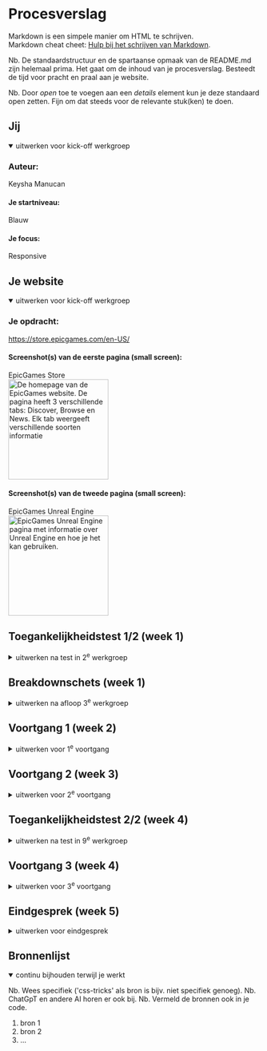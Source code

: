 # Procesverslag
Markdown is een simpele manier om HTML te schrijven.  
Markdown cheat cheet: [Hulp bij het schrijven van Markdown](https://github.com/adam-p/markdown-here/wiki/Markdown-Cheatsheet).

Nb. De standaardstructuur en de spartaanse opmaak van de README.md zijn helemaal prima. Het gaat om de inhoud van je procesverslag. Besteedt de tijd voor pracht en praal aan je website.

Nb. Door *open* toe te voegen aan een *details* element kun je deze standaard open zetten. Fijn om dat steeds voor de relevante stuk(ken) te doen.





## Jij

<details open>
  <summary>uitwerken voor kick-off werkgroep</summary>

  ### Auteur:
  Keysha Manucan

  #### Je startniveau:
  Blauw

  #### Je focus:
  Responsive
 
</details>





## Je website

<details open>
  <summary>uitwerken voor kick-off werkgroep</summary>

  ### Je opdracht:
  https://store.epicgames.com/en-US/

  #### Screenshot(s) van de eerste pagina (small screen): 
  EpicGames Store  
  <img src="readme-images/IMG_6870.jpeg" width="200px" alt="De homepage van de EpicGames website. De pagina heeft 3 verschillende tabs: Discover, Browse en News. Elk tab weergeeft verschillende soorten informatie">

  #### Screenshot(s) van de tweede pagina (small screen):
  EpicGames Unreal Engine  
  <img src="readme-images/IMG_6872.jpeg" width="200px" alt="EpicGames Unreal Engine pagina met informatie over Unreal Engine en hoe je het kan gebruiken.">
 
</details>



## Toegankelijkheidstest 1/2 (week 1)

<details>
  <summary>uitwerken na test in 2<sup>e</sup> werkgroep</summary>

  ### Bevindingen
  Lijst met je bevindingen die in de test naar voren kwamen:

  Screenreader test: 
  - "Back to top" knop in de footer zorgt ervoor dat je weer helemaal bovenaan de pagina komt, maar de screenreader leest niet vanaf het begin van de pagina maar weer verder waar die was bij de footer. 

  <img src="readme-images/SA_screenreader.png" width="300px" alt="Screenshot van de footer van de EpicGames website, element fortnite is gemarkeerd.">

  - Knoppen naar volgende en vorige werken op de slider, maar de screenreader vertelt niet of je op de volgende/vorige slide bent.

  <img src="readme-images/SA2_screenreader.png" width="300px" alt="Screenshot van de End of Summer Sale Spotlight slider.">


  WCAG checklist:
  - De HTML validator geeft heel veel errors over de pagina aan. 
  - De pagina voeldoet niet aan de media (video en audio) eisen.
  - De website steunt geen dark en light mode.
  - De video op de Unreal Engine pagina kan niet worden gepauseerd.
  - De website voldoet niet aan de prefers-reduced-motion media query. 

</details>



## Breakdownschets (week 1)

<details>
  <summary>uitwerken na afloop 3<sup>e</sup> werkgroep</summary>

  ### de hele pagina: 
  <img src="readme-images/Pagina_1.jpg" width="375px" alt="breakdown van de homepagina">
  De eerste pagina dat ik ga uitwerken: Epic Games Store.

  <img src="readme-images/Pagina_2.jpg" width="375px" alt="breakdown van de Unreal Engine pagina">
  De tweede pagina dat ik ga uitwerken: Unreal Engine.


  ### dynamisch deel (bijv menu): 
  <img src="readme-images/Menu.jpg" width="375px" alt="breakdown van de menu van beide pagina's">
  De menu van beide pagina's dat ik ga uitwerken.

  ### wellicht nog een dynamisch deel (bijv filter): 
  <img src="readme-images/dummy-plaatje.jpg" width="375px" alt="breakdown van nog een dynamisch deel">

</details>





## Voortgang 1 (week 2)

<details>
  <summary>uitwerken voor 1<sup>e</sup> voortgang</summary>

  ### Stand van zaken
  hier dit ging goed & dit was lastig (neem ook screenshots op van delen van je website en code)

Vragen die ik wil stellen tijdens het voortgangsgesprek:
- Hoe open ik een andere tab/section op dezelfde pagina?
De eerste pagina dat ik wil uitwerken is de Homepagina van de site zelf. 
Op de homepagina zijn er drie verschillende categorieën waaruit je kan kiezen: Discover, Browse en News.
Elke tab laat verschillende soorten content zien, maar je blijft op dezelfde pagina.

<img src="readme-images/IMG_6901.jpeg" width="200px" alt="Discover tab van de pagina">
<img src="readme-images/IMG_6902.jpeg" width="200px" alt="Dropdown waar alle tabs en categorieën te zien zijn">
<img src="readme-images/IMG_6903.jpeg" width="200px" alt="Browse tab van de pagina">
<img src="readme-images/IMG_6904.jpeg" width="200px" alt="News tab van de pagina">

Vraag aan docent:
Op mijn pagina is een download button te zien, moet ik dit ook laten werken?
<img src="readme-images/IMG_6905.jpeg" width="400px" alt="Blauwe install button">


  ### Agenda voor meeting
  samen met je groepje opstellen

  Diya:
  - Rating
  - Verschillende tabs openen op dezelfde pagina

  Thi: 
  - Lijnen naast de titel
  - Foto's veranderen wanneer je erover heen hovert

  Giulietta:
  - Bubbels komen uit de cursor
  - Veranderen van focus, van responsive naar surface plane

  Keysha: 
  - Verschillende tabs openen op dezelfde pagina
  - Tabel samenvoegen in carousel

  ### Verslag van meeting
  hier na afloop snel de uitkomsten van de meeting vastleggen

  - Section switch -> Hoeft niet te maken
  - Hover werkte niet -> Hover werkt niet op telefoon hover
  - Hover image, transition, opacity
  - Grid maken voor je lijst of in je lijst
  - h2::before{}
  - <h1><img src="" alt="website titel"></h1>

</details>





## Voortgang 2 (week 3)

<details>
  <summary>uitwerken voor 2<sup>e</sup> voortgang</summary>

  ### Stand van zaken
  hier dit ging goed & dit was lastig (neem ook screenshots op van delen van je website en code)
  
  Tijdens de les liet ik aan de docent zien wat ik had. Ik liet allebei mijn carousellen zien en wat ik had gebruikt en gedaan om de carousel te maken. De docent vertelde mij dat het niet toegestaan was om een library te gebruiken, hierdoor moet ik op een andere manier uitzoeken hoe je een carousel moet maken zonder library. 

  <img src="readme-images\Schermafbeelding 2024-10-01 195446.png" width="200px" alt="Schermafbeelding van carousel">
  <img src="readme-images\Schermafbeelding 2024-10-01 200931.png" width="400px" alt="Schermafbeelding van gebruikte library">

  Epic games heeft twee rijen aan navigatie op mobiel. De normale navigatie en de navigatie op de store pagina.

   <img src="readme-images\epic_nav.png" width="200px" alt="Schermafbeelding van de epic games website zelf">

   Dit probeerde ik na te maken. Ik wilde grid hiervoor gebruiken. Ten eerste heb ik twee containers met behulp van div om de verschillende secties heen gezet, ik maakte gebruik van div omdat ik niet wist welke andere container ik moest gebruiken. 

  <img src="readme-images\div_container.png" width="200px" alt="Schermafbeelding van mijn code"> 

  Maar dit zorgde ervoor dat het er chaotischer uitzag en wist ik niet helemaal hoe ik verder moest.

  <img src="readme-images\nav_fixen.png" width="200px" alt="Schermafbeelding van mijn gecodeerde website">

  Wat wil ik vragen tijdens het 2e voortgang gesprek:
  - Hoe verander je de kleur van een svg?
  - Hoe krijg ik de tweede nav balk?
  - Waarom is er aan de boven kant van mijn site een kleine pijl te zien?
    
  ### Agenda voor meeting
  samen met je groepje opstellen

  Diya:
  - Carousel maken
  - Problemen met nth-of-child

  Thi: 
  - Navigatie button op de juiste plek
  - Img size

  Giulietta:
  - Video op achtergrond goed krijgen
  - Classes en id's
  - Nav sticky maken

  Keysha: 
  - Hoe verander je de kleur van een svg?
  - Hoe krijg ik de tweede nav balk?
  - Waarom is er aan de boven kant van mijn site een kleine pijl te zien?


  ### Verslag van meeting
  hier na afloop snel de uitkomsten van de meeting vastleggen

  - Font downloaden op google: Reset refresh. Inspect -> Network -> Font
  - nth-of-type telt van 1t/m verder
  - Mag twee navs
  - Position: fixed, om elementen vast te zetten. top: 0, right: 0, left: 0,
  - Sluitmenu naar rechts
  - Justify-self: end;

  - Lelijke manier icoon veranderen: 
  filter: invert(1); van wit naar zwart of andersom

  - Mooie manier icoon veranderen:
  SVG openen in studio code, de link pakken en in je html zetten. SVG benoemen in de CSS en kleur veranden (fill: kleur;)

  ### Stand van zaken

  Het vorige probleem met de header positionering heb ik opgelost door alles in een grid te zetten en het goed te positioneren in de grid. 

  Momenteel heb ik twee problemen waar ik de oplossing niet voor weet. 
  Ik krijg een error op mijn code bij <button area-hidden="true">. Ik heb deze code vorig jaar bij mijn vorige website gebruikt en toen gaf die geen error maar nu wel. 

  <img src="readme-images\error_blocked_area_hidden.png" width="400px" alt="Schermafbeelding van error code blocked area hidden">

  Verder verschijnt de tekst dat in mijn nav zit in op de pagina, terwijl het "hidden" moet blijven. Als ik op de toolbar klik dan verschijnt hij niet. Waar zou dit aan kunnen liggen?

  <img src="readme-images\probleem_2.png" width="400px" alt="Schermafbeelding van probleem met nav bar">
  <img src="readme-images\probleem_1.png" width="400px" alt="Schermafbeelding van probleem met nav bar">

  Tijdens de les heb ik samen met de student assistente dit probleem opgelost. 

  We hebben de translate van de nav groter gemaakt. In plaats van -100 hebben we het naar -200 veranderd, zo was de tekst van de nav niet meer zichtbaar als de nav is ingeklapt. 

  Voor de error code met "area-hidden" hebben we "area-hidden" weggehaald uit mijn html. Zelfs zonder area-hidden werkte de nav nog steeds en was de code weg. 

  Ik had area-hidden gebruikt omdat ik dit vorig ook had gebruikt voor mijn vorige website en daar kreeg ik geen error code bij. 

</details>




## Toegankelijkheidstest 2/2 (week 4)

<details>
  <summary>uitwerken na test in 9<sup>e</sup> werkgroep</summary>

  html validator error codes: 
  - H1 mag niet in een button element
  - SVG's errors en warnings
  - H6 mag niet in een ul element

  <img src="readme-images\html_validator.png" width="400px" alt="Schermafbeelding van error en warning code's in mijn html">

  Screenreader:
  - Als je op tab drukt lees je alleen de linkjes, maar ik wil dat die door alle content heen gaat. 
  - Als je op H drukt gaat die door alle tekst (heading, p)
  - Screenreader shortcuts leren
  
  CAPS LOCK + SPATIE = Scan aan (dit wil je aan hebben staan)

    

  ### Bevindingen
  Lijst met je bevindingen die in de test naar voren kwamen (geef ook aan wat er verbeterd is):

  ### Stand van zaken

  <img src="readme-images\topsellers.png" width="400px" alt="Schermafbeelding van start van code voor de top sellers gedeelte">
  
  Op de officiële website staan er drie verschillende categorieën naast elkaar als een soort tabel, dit wil recreëren. Ik dacht er eerst aan om alle categorieën in één section te plaatsen en voor elke categorie een aparte section te maken met daarin verschillende list items. 

  Dit leek me uiteindelijk geen goed idee, omdat er dan steeds een heading in een de ul element staat. Daarom ga ik proberen om alle drie de categorieën in drie verschillende sections te plaatsen, met daarin verschillende articles van elke game. 

</details>





## Voortgang 3 (week 4)

<details>
  <summary>uitwerken voor 3<sup>e</sup> voortgang</summary>

  ### Stand van zaken
  hier dit ging goed & dit was lastig (neem ook screenshots op van delen van je website en code)


  ### Agenda voor meeting
  samen met je groepje opstellen

  | student 1      | student 2          | student 3    | student 4        |
  | ---            | ---                | ---          | ---              |
  | dit bespreken  | en dit             | en ik dit    | en dan ik dat    |
  | en dat ook nog | dit als er tijd is | nog een punt | dit wil ik zeker |
  | ...            | ...                | ...          | ...              |


  ### Verslag van meeting
  hier na afloop snel de uitkomsten van de meeting vastleggen

  - Gebruik display flex en @media (width > bijv 32em)
  - flex-shrink: 0;
  - scroll-snap-type: x mandatory; (uitzetten als scroll-behavior: smooth; aan staat)
  scroll-snap-align: center;
  overscroll-behaviour-x: contain;
  scroll-behavior: smooth;
  - id's linken aan de list items voor de carousel
  - list-style-type:""; gebruiken in plaats van list-style: none;
  - aria-label toevoegen aan de li bolletjes voor de carousel
  - zeg op de html scroll-behavior: smooth; en scroll-padding-top

  ### Stand van zaken
  In mijn header heb ik twee navs, de Epic Game store logo en de hamburger menu. De Epic Game store nav werkt en nu wil ik ook de hamburger menu werkend krijgen. Dit heb ik gedaan door hetzelfde soort js en css code toe te voegen voor de hamburger menu, de namen zijn natuurlijk anders. 

  Nadat ik de js code had toegevoegd voor de hamburgermenu werkte mijn logo menu niet meer. Met behulp van console.log heb ik gekeken of beide code's wel worden toegepast.

  Js code van de allebei de navs:

    // Epic store menu links
    let openButton = document.querySelector("header > button:first-of-type");
    let sluitButton = document.querySelector("header nav:first-of-type button");

    openButton.onclick = openMenu;
    sluitButton.onclick = sluitMenu;

    function openMenu () {
    let deNav = document.querySelector("header nav:first-of-type")
    deNav.classList.add("toonMenu");
    console.log(deNav.classList);
    }

    function sluitMenu () {
    let deNav = document.querySelector("header nav:first-of-type");
    deNav.classList.remove("toonMenu");
    }

    // Hamburger menu rechts
    let hamburgermenuOpen = document.querySelector("header > button:nth-of-type(3)");
    let hamburgermenuSluit = document.querySelector("header nav:nth-of-type(2) button:nth-of-type(2)");

    hamburgermenuOpen.onclick = openHamburgermenu;
    hamburgermenuSluit.onclick = sluitHamburgermenu;

    function openHamburgermenu() {
        let deHamburger = document.querySelector("header nav:nth-of-type(2)");
        deHamburger.classList.add("toonHamburger");
        console.log(deHamburger.classList);
    }

    function sluitHamburgermenu() {
        let deHamburger = document.querySelector("header nav:nth-of-type(2)");
        deHamburger.classList.remove("toonHamburger");
    }

  <img src="readme-images\consoleLog_header_nav1.png" width="200px" alt="Schermafbeelding van de console.log op de Epic store logo">    
  <img src="readme-images\consoleLog_header_nav2.png" width="200px" alt="Schermafbeelding van de console.log op de hamburger menu"> 

  Volgens console.log wordt de js wel toegepast maar komen beide navs niet te voorschijn. 

    De CSS styling dat ik voor beide navs heb gebruikt:

    /*CSS styling voor beide nav's*/
    header nav:first-of-type,
    header nav:nth-of-type(2) {
    position: fixed;
    left: 0;
    right: 0;
    top: 0;
    bottom: 0;
    transform: translateY(-200%);
    transition: transform 0.3s;   
    background-color: var(--header-color);
    padding: 1.3em;
    z-index: 100;
    overflow-y: scroll;
    }

    nav.toonMenu {
      transform: translateY(0%);
    }

    nav.toonHamburger {
      transform: translateY(0%);
    }

  Het probleem lag aan de specifity en benoeming van de selector in de css
    
    header nav:first-of-type.toonMenu {
      transform: translateY(0);
    }
  
    header nav:nth-of-type(2).toonHamburger {
      transform: translateY(0);
    } 
  Was specifieker dan alleen .toonMenu of .toonHamburger 

  Aantekeningen:
  - Overscroll-x:auto werkt niet meer als ik width: 100% doe, hierdoor worden de carousellen niet responsive.
  - Rond 737px scherm width werkt de scroll-snap-align:start niet bij carousel 3 tweede list item.
  - In toggle device toolbar mode kan de pagina naar links en rechts verschuiven, dit moet niet. 
  - In de footer overlapt de tekst 

</details>





## Eindgesprek (week 5)

<details>
  <summary>uitwerken voor eindgesprek</summary>

  ### Je uitkomst - karakteristiek screenshots:
  <img src="readme-images/dummy-plaatje.jpg" width="375px" alt="uitomst opdracht 1">


  ### Dit ging goed/Heb ik geleerd: 
  Korte omschrijving met plaatjes

  <img src="readme-images/dummy-plaatje.jpg" width="375px" alt="top">


  ### Dit was lastig/Is niet gelukt:
  Korte omschrijving met plaatjes

  <img src="readme-images/dummy-plaatje.jpg" width="375px" alt="bummer">
</details>





## Bronnenlijst

<details open>
  <summary>continu bijhouden terwijl je werkt</summary>

  Nb. Wees specifiek ('css-tricks' als bron is bijv. niet specifiek genoeg). 
  Nb. ChatGpT en andere AI horen er ook bij.
  Nb. Vermeld de bronnen ook in je code.

  1. bron 1
  2. bron 2
  3. ...

</details>
